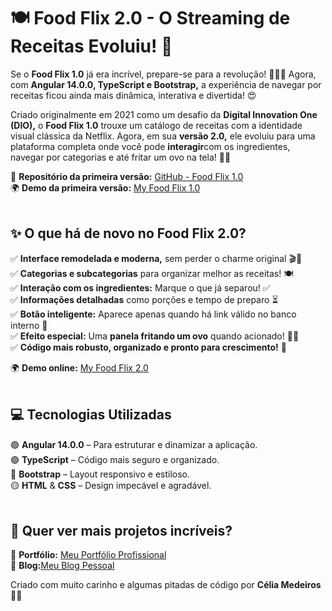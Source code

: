 # 🍽️ Food Flix 2.0 - O Streaming de Receitas Evoluiu! 🚀

Se o **Food Flix 1.0** já era incrível, prepare-se para a revolução! 🍕🍰🍜 Agora, com **Angular 14.0.0, TypeScript e Bootstrap,** a experiência de navegar por receitas ficou ainda mais dinâmica, interativa e divertida! 😍

Criado originalmente em 2021 como um desafio da **Digital Innovation One (DIO),** o **Food Flix 1.0** trouxe um catálogo de receitas com a identidade visual clássica da Netflix. Agora, em sua **versão 2.0,** ele evoluiu para uma plataforma completa onde você pode **interagir**com os ingredientes, navegar por categorias e até fritar um ovo na tela! 🍳🔥

🔗 **Repositório da primeira versão:** [GitHub - Food Flix 1.0](https://github.com/tiexperient/netfood_dio/)<br>
🌍 **Demo da primeira versão:** [My Food Flix 1.0](https://my-food-flix.netlify.app/)
<br><br>

##  ✨ O que há de novo no Food Flix 2.0?

✅ **Interface remodelada e moderna,** sem perder o charme original 🎬🍲<br>
✅ **Categorias e subcategorias** para organizar melhor as receitas! 🍽️<br>
✅ **Interação com os ingredientes:** Marque o que já separou! ✅<br>
✅ **Informações detalhadas** como porções e tempo de preparo ⏳<br>
✅ **Botão inteligente:** Aparece apenas quando há link válido no banco interno 🔗<br>
✅ **Efeito especial:** Uma **panela fritando um ovo** quando acionado! 🍳🔥<br>
✅ **Código mais robusto, organizado e pronto para crescimento!** 🚀
<br>

🌍 **Demo online:** [My Food Flix 2.0](https://tiexperient-my-food-flix.netlify.app/)
<br><br>

## 💻 Tecnologias Utilizadas

🟢 **Angular 14.0.0** – Para estruturar e dinamizar a aplicação.<br>
🟣 **TypeScript** – Código mais seguro e organizado.<br>
🔵 **Bootstrap** – Layout responsivo e estiloso.<br>
🟡 **HTML** & **CSS** – Design impecável e agradável.
<br><br>

## 📢 Quer ver mais projetos incríveis?

🔗 **Portfólio:** [Meu Portfólio Profissional](https://ti-experient.netlify.app/)<br>
📝 **Blog:**[Meu Blog Pessoal](https://tiexperient-blog.netlify.app/)
<br> 

Criado com muito carinho e algumas pitadas de código por **Célia Medeiros** 💛🚀